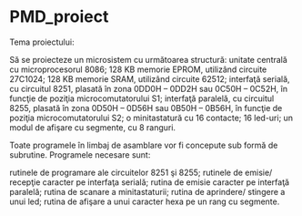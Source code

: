 # PMD_proiect
Tema proiectului:

Să se proiecteze un microsistem cu următoarea structură:
unitate centrală cu microprocesorul 8086;
128 KB memorie EPROM, utilizând circuite 27C1024;
128 KB memorie SRAM, utilizând circuite 62512;
interfaţă serială, cu circuitul 8251, plasată în zona 0DD0H – 0DD2H sau 0C50H – 0C52H, în funcţie de poziţia microcomutatorului S1;
interfaţă paralelă, cu circuitul 8255, plasată în zona 0D50H – 0D56H sau 0B50H – 0B56H, în funcţie de poziţia microcomutatorului S2;
o minitastatură cu 16 contacte;
16 led-uri;
un modul de afişare cu segmente, cu 8 ranguri.

Toate programele în limbaj de asamblare vor fi concepute sub formă de subrutine. Programele necesare sunt:

 rutinele de programare ale circuitelor 8251 şi 8255;
 rutinele de emisie/ recepţie caracter pe interfaţa serială;
 rutina de emisie caracter pe interfaţă paralelă;
 rutina de scanare a minitastaturii;
 rutina de aprindere/ stingere a unui led;
 rutina de afişare a unui caracter hexa pe un rang cu segmente.
